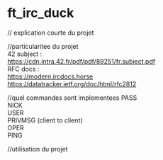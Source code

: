 # ft_irc_duck

// explication courte du projet

//particularitee du projet  
42 subject :  
https://cdn.intra.42.fr/pdf/pdf/89251/fr.subject.pdf  
RFC docs :  
https://modern.ircdocs.horse  
https://datatracker.ietf.org/doc/html/rfc2812  

//quel commandes sont implementees
PASS  
NICK  
USER  
PRIVMSG (client to client)  
OPER  
PING  

//utilisation du projet

